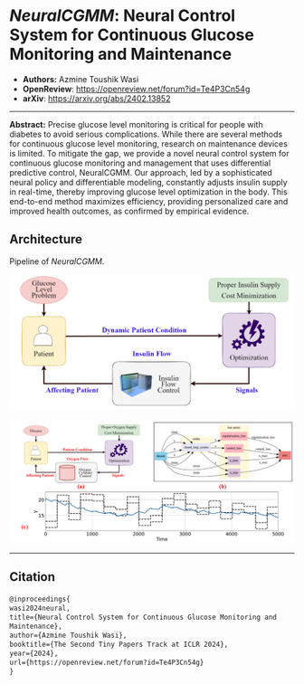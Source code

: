# ***NeuralCGMM*: Neural Control System for Continuous Glucose Monitoring and Maintenance**
- **Authors:** Azmine Toushik Wasi
- **OpenReview**: https://openreview.net/forum?id=Te4P3Cn54g
- **arXiv**: https://arxiv.org/abs/2402.13852

---
**Abstract:** Precise glucose level monitoring is critical for people with diabetes to avoid serious complications. While there are several methods for continuous glucose level monitoring, research on maintenance devices is limited. To mitigate the gap, we provide a novel neural control system for continuous glucose monitoring and management that uses differential predictive control, NeuralCGMM. Our approach, led by a sophisticated neural policy and differentiable modeling, constantly adjusts insulin supply in real-time, thereby improving glucose level optimization in the body. This end-to-end method maximizes efficiency, providing personalized care and improved health outcomes, as confirmed by empirical evidence.

## Architecture
 Pipeline of *NeuralCGMM*.

<p align="center">
  <img src="fig/NeuralCGMM.png" width="1000"/>
</p>


<p align="center">
  <img src="fig/allpic.png" width="1000"/>
</p>


---

## Citation
```
@inproceedings{
wasi2024neural,
title={Neural Control System for Continuous Glucose Monitoring and Maintenance},
author={Azmine Toushik Wasi},
booktitle={The Second Tiny Papers Track at ICLR 2024},
year={2024},
url={https://openreview.net/forum?id=Te4P3Cn54g}
}
```
